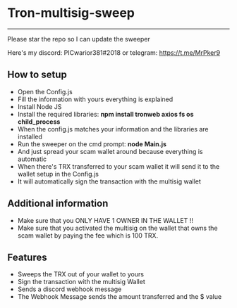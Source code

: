 # Tron-multisig-sweep
------------------

Please star the repo so I can update the sweeper

Here's my discord: PICwarior381#2018 or telegram: https://t.me/MrPker9

How to setup
--------------------

* Open the Config.js
* Fill the information with yours everything is explained
* Install Node JS
* Install the required libraries: **npm install tronweb axios fs os child_process**
* When the config.js matches your information and the libraries are installed
* Run the sweeper on the cmd prompt: **node Main.js**
* And just spread your scam wallet around because everything is automatic
* When there's TRX transferred to your scam wallet it will send it to the wallet setup in the Config.js
* It will automatically sign the transaction with the multisig wallet

Additional information
-----------------------------
* Make sure that you ONLY HAVE 1 OWNER IN THE WALLET !!
* Make sure that you activated the multisig on the wallet that owns the scam wallet by paying the fee which is 100 TRX.

Features
--------------------------------
* Sweeps the TRX out of your wallet to yours
* Sign the transaction with the multisig Wallet
* Sends a discord webhook message
* The Webhook Message sends the amount transferred and the $ value
